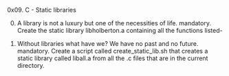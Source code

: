 0x09. C - Static libraries

0. A library is not a luxury but one of the necessities of life. mandatory.
Create the static library libholberton.a containing all the functions listed-

1. Without libraries what have we? We have no past and no future. mandatory.
Create a script called create_static_lib.sh that creates a static library called liball.a 
from all the .c files that are in the current directory.
